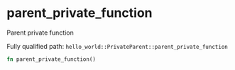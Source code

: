 # parent_private_function

Parent private function


Fully qualified path: `hello_world::PrivateParent::parent_private_function`

```rust
fn parent_private_function()
```

